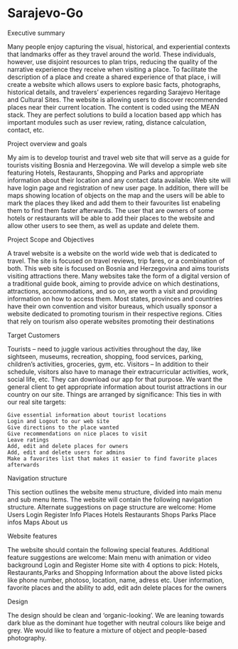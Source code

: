 # Sarajevo-Go

Executive summary

Many people enjoy capturing the visual, historical, and experiential contexts that landmarks offer as they travel around the world. These individuals, however, use disjoint resources to plan trips, reducing the quality of the narrative experience they receive when visiting a place. To facilitate the description of a place and create a shared experience of that place, i will create a website which allows users to explore basic facts, photographs, historical details, and travelers’ experiences regarding Sarajevo Heritage and Cultural Sites. 
The website is allowing users to discover recommended places near their current location. The content is coded using the MEAN stack. They are perfect solutions to build a location based app which has important modules such as user review, rating, distance calculation, contact, etc. 

Project overview and goals

My aim is to develop tourist and travel web site that will serve as a guide for tourists visiting Bosnia and Herzegovina. 
We will develop a simple web site featuring Hotels, Restaurants, Shopping and Parks and appropriate information about their location and any contact data available. Web site will have login page and registration of new user page. In addition, there will be maps showing location of objects on the map and the users will be able to mark the places they liked and add them to their favourites list enabeling them to find them faster afterwards. The user that are owners of some hotels or restaurants will be able to add their places to the website and allow other users to see them, as well as update and delete them.

Project Scope and Objectives

A travel website is a website on the world wide web that is dedicated to travel. The site is focused on travel reviews, trip fares, or a combination of both. This web site is focused on Bosnia and Herzegovina and aims tourists visiting attractions there. Many websites take the form of a digital version of a traditional guide book, aiming to provide advice on which destinations, attractions, accommodations, and so on, are worth a visit and providing information on how to access them.
Most states, provinces and countries have their own convention and visitor bureaus, which usually sponsor a website dedicated to promoting tourism in their respective regions. Cities that rely on tourism also operate websites promoting their destinations

Target Customers

Tourists – need to juggle various activities throughout the day, like sightseen, museums, recreation, shopping, food services, parking, children’s activities, groceries, gym, etc.
Visitors – In addition to their schedule, visitors also have to manage their extracurricular activities, work, social life, etc. They can download our app for that purpose.
We want the general client to get appropriate information about tourist attractions in our country  on our site. Things are arranged by significance: 
This ties in with our real site targets: 

    Give essential information about tourist locations
    Login and Logout to our web site
    Give directions to the place wanted
    Give recommendations on nice places to visit
    Leave ratings
    Add, edit and delete places for owners
    Add, edit and delete users for admins
    Make a favorites list that makes it easier to find favorite places afterwards

Navigation structure

This section outlines the website menu structure, divided into main menu and sub menu items. 
The website will contain the following navigation structure. Alternate suggestions on page structure are welcome: 
Home
Users
    Login
    Register
    Info
Places
    Hotels
    Restaurants
    Shops
    Parks
    Place infos
    Maps
About us


Website features

The website should contain the following special features. Additional feature suggestions are welcome:
    Main menu with animation or video background
    Login and Register
    Home site with 4 options to pick: Hotels, Restaurants,Parks and Shopping 
    Information about the above listed picks like phone number, photoso, location, name, adress etc.
    User information, favorite places and the ability to add, edit adn delete places for the owners

Design

The design should be clean and ‘organic-looking’. We are leaning towards dark blue as the dominant hue together with neutral colours like beige and grey. We would like to feature a mixture of object and people-based photography.
